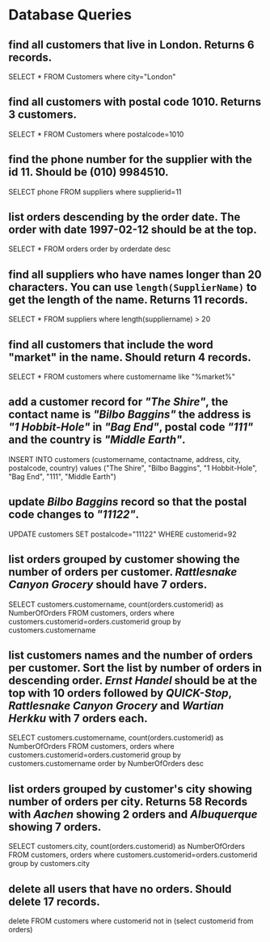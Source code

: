 # Database Queries

## find all customers that live in London. Returns 6 records.

SELECT * FROM Customers where city="London"

## find all customers with postal code 1010. Returns 3 customers.

SELECT * FROM Customers where postalcode=1010

## find the phone number for the supplier with the id 11. Should be (010) 9984510.

SELECT phone FROM suppliers where supplierid=11

## list orders descending by the order date. The order with date 1997-02-12 should be at the top.

SELECT * FROM orders order by orderdate desc

## find all suppliers who have names longer than 20 characters. You can use `length(SupplierName)` to get the length of the name. Returns 11 records.

SELECT * FROM suppliers where length(suppliername) > 20

## find all customers that include the word "market" in the name. Should return 4 records.

SELECT * FROM customers where customername like "%market%"

## add a customer record for _"The Shire"_, the contact name is _"Bilbo Baggins"_ the address is _"1 Hobbit-Hole"_ in _"Bag End"_, postal code _"111"_ and the country is _"Middle Earth"_.

INSERT INTO customers (customername, contactname, address, city, postalcode, country) values ("The Shire", "Bilbo Baggins", "1 Hobbit-Hole", "Bag End", "111", "Middle Earth")

## update _Bilbo Baggins_ record so that the postal code changes to _"11122"_.

UPDATE customers SET postalcode="11122" WHERE customerid=92

## list orders grouped by customer showing the number of orders per customer. _Rattlesnake Canyon Grocery_ should have 7 orders.

SELECT customers.customername, count(orders.customerid) as NumberOfOrders 
FROM customers, orders 
where customers.customerid=orders.customerid
group by customers.customername

## list customers names and the number of orders per customer. Sort the list by number of orders in descending order. _Ernst Handel_ should be at the top with 10 orders followed by _QUICK-Stop_, _Rattlesnake Canyon Grocery_ and _Wartian Herkku_ with 7 orders each.

SELECT customers.customername, count(orders.customerid) as NumberOfOrders 
FROM customers, orders 
where customers.customerid=orders.customerid
group by customers.customername
order by NumberOfOrders desc

## list orders grouped by customer's city showing number of orders per city. Returns 58 Records with _Aachen_ showing 2 orders and _Albuquerque_ showing 7 orders.

SELECT customers.city, count(orders.customerid) as NumberOfOrders 
FROM customers, orders 
where customers.customerid=orders.customerid
group by customers.city

## delete all users that have no orders. Should delete 17 records.

delete
FROM customers
where customerid not in (select customerid from orders)
